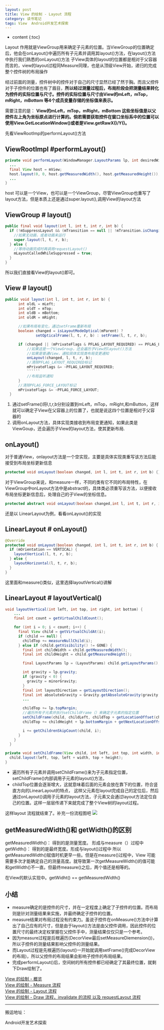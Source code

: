 ```yaml
---
layout: post
title: View 的绘制 - Layout 流程
category: 读书笔记
tags: View  Android开发艺术探索
---
```

* content
{:toc}

Layout 作用就是ViewGroup用来确定子元素的位置。当ViewGroup的位置确定后，他会在onLayout()中遍历所有子元素并调用其layout()方法，在layout()方法中执行我们熟悉的onLayout()方法
子View具体的layout的位置都是相对于父容器而言的，view的layout过程同Measure同理，也是从顶级View开始，递归的完成整个控件树的布局操作

经过前面的测量，控件树中的控件对于自己的尺寸显然已经了然于胸。而且父控件对于子控件的位置也有了眉目，**所以经过测量过程后，布局阶段会把测量结果转化为控件的实际位置与尺寸。控件的实际位置与尺寸由View的mLeft，mTop，mRight，mBottom 等4个成员变量存储的坐标值来表示。**

需要注意的是： **View的mLeft，mTop，mRight，mBottom 这些坐标值是以父控件左上角为坐标原点进行计算的。倘若需要获取控件在窗口坐标系中的位置可以使用View.GetLocationWindow()或者是View.getRawX()/Y()。**

先看ViewRootImp的performLayout()方法
## ViewRootImpl #performLayout()
```java
private void performLayout(WindowManager.LayoutParams lp, int desiredWindowWidth,int desiredWindowHeight) {
  ...
  final View host = mView;
  host.layout(0, 0, host.getMeasuredWidth(), host.getMeasuredHeight());
  ...
}
```
host 可以是一个View，也可以是一个ViewGroup，尽管ViewGroup也重写了layout方法，但是本质上还是通过super.layout(),调用View的layout方法
## ViewGroup # layout()
```java
public final void layout(int l, int t, int r, int b) {
  if (!mSuppressLayout && (mTransition == null || !mTransition.isChangingLayout())) {
    //如果无动画，或者动画未运行
    super.layout(l, t, r, b);
  } else {
    //等待动画完成时再调用requestLayout()
    mLayoutCalledWhileSuppressed = true;
  }
}
```
所以我们直接看View的layout()即可。
## View # layout()
```java
public void layout(int l, int t, int r, int b) {
      int oldL = mLeft;
      int oldT = mTop;
      int oldB = mBottom;
      int oldR = mRight;

      //如果布局有变化，通过setFrame重新布局
      boolean changed = isLayoutModeOptical(mParent) ?
              setOpticalFrame(l, t, r, b) : setFrame(l, t, r, b);

      if (changed || (mPrivateFlags & PFLAG_LAYOUT_REQUIRED) == PFLAG_LAYOUT_REQUIRED) {
          //如果这是一个ViewGroup，还会遍历子View的layout()方法
          //如果是普通View，通知具体实现类布局变更通知
          onLayout(changed, l, t, r, b);
          //清除PFLAG_LAYOUT_REQUIRED标记
          mPrivateFlags &= ~PFLAG_LAYOUT_REQUIRED;
          ``````
          //布局监听通知
      }
      //清除PFLAG_FORCE_LAYOUT标记
      mPrivateFlags &= ~PFLAG_FORCE_LAYOUT;
  }
```
1. 通过setFrame()将l,t,r,b分别设置到mLeft，mTop，mRight,和mButton，这样就可以确定子View在父容器上的位置了，也就是说这四个位置是相对于父容器的
2. 调用onLayout方法，具体实现类接收到布局变更通知，如果此类是ViewGoup，还会遍历子View的layout方法，使其更新布局.

## onLayout()
对于普通View，onlayout方法是一个空实现，主要是具体实现类重写该方法后能接受到布局坐标更新信息
```java
protected void onLayout(boolean changed, int l, int t, int r, int b) {}
```
对于ViewGroup来说，和measure一样，不同的类有它不同的布局特性，在ViewGroup中onLayout方法中是abstract的，具体类必须重写该方法，以便接收布局坐标更新信息后，处理自己的子View的坐标信息。
```java
protected abstract void onLayout(boolean changed,int l, int t, int r, int b);
```
还是以 LinearLayout为例，看看onLayout()的实现

## LinearLayout # onLayout()
```java
@Override
protected void onLayout(boolean changed, int l, int t, int r, int b) {
  if (mOrientation == VERTICAL) {
    layoutVertical(l, t, r, b);
  } else {
    layoutHorizontal(l, t, r, b);
  }
}
```
这里面和measure()类似，这里选择layoutVertical()讲解
## LinearLayout # layoutVertical()

```java
void layoutVertical(int left, int top, int right, int bottom) {
    ...
    final int count = getVirtualChildCount();

    for (int i = 0; i < count; i++) {
      final View child = getVirtualChildAt(i);
      if (child == null) {
        childTop += measureNullChild(i);
      } else if (child.getVisibility() != GONE) {
        final int childWidth = child.getMeasuredWidth();
        final int childHeight = child.getMeasuredHeight();

        final LayoutParams lp = (LayoutParams) child.getLayoutParams();

        int gravity = lp.gravity;
        if (gravity < 0) {
          gravity = minorGravity;
        }
        final int layoutDirection = getLayoutDirection();
        final int absoluteGravity = Gravity.getAbsoluteGravity(gravity, layoutDirection);
        ...

        childTop += lp.topMargin;
        //遍历所有子元素并执行setChildFrame（）来确定子元素的指定位置
        setChildFrame(child, childLeft, childTop + getLocationOffset(child), childWidth, childHeight);
        childTop += childHeight + lp.bottomMargin + getNextLocationOffset(child);

        i += getChildrenSkipCount(child, i);
      }
    }
  }

private void setChildFrame(View child, int left, int top, int width, int height) {
  child.layout(left, top, left + width, top + height);
}
```
* 遍历所有子元素并调用setChildFrame()来为子元素指定位置，setChildFrame()内部调用子元素的layout()方法，
* childTop位置会逐渐增大，这就意味着后面的元素会放在靠下的位置，符合竖直方向的LinearLayout的特点，
这样父元素在layout完成自己的定位后，然后通过onLayout()调用子元素的layout方法，子元素又会通过layout方法定位自己的位置。这样一层层传递下来就完成了整个View树的layout过程。

这样layout 流程就结束了。补充一份流程图吧
![](../../../../images/perform_layout.png)

## getMeasuredWidth()和 getWidth()的区别
getMeasuredWidth()： 得到的是测量宽度。 形成与measure（）过程中
getWidth()：  得到的是最终宽度。形成与layout()过程中
所以 getMeasuredWidth()赋值时机更早一些。但是在measure()过程中，View 可能需要多次才能确定自己的测量高度。就导致第一次getMeasureWidth()的值可能和getWidth()不一直。但最终measure()之后，两个值还是相等的。

在View的默认实现中。getWidht() == getMeasuredWidth()


## 小结
* measure确定的是控件的尺寸，并在一定程度上确定了子控件的位置。而布局则是针对测量结果来实施，并最终确定子控件的位置。
* measure结果对布局过程没有约束力。虽说子控件在onMeasure()方法中计算出了自己应有的尺寸，但是由于layout()方法是由父控件调用，因此控件的位置尺寸的最终决定权掌握在父控件手中，测量结果仅仅只是一个参考。
* 因为measure过程是后根遍历(DecorView最后setMeasureDiemension())，所以子控件的测量结果影响父控件的测量结果。
* 而Layout过程是先根遍历(layout()一开始就调用setFrame()完成DecorView的布局)，所以父控件的布局结果会影响子控件的布局结果。
* 完成performLayout()后，空间树的所有控件都已经确定了其最终位置，就剩下Draw绘制了。



[View 的绘制 - 概览](../../../../2018/06/09/view_draw_procress_performTraversals/)   
[View 的绘制 - Measure 流程](../../../../2018/06/12/view_draw_procress_measure/)   
[View 的绘制 - Layout 流程](../../../../2018/06/20/view_draw_procress_layout/)   
[View 的绘制 - Draw 流程，invalidate 的流程 以及 requestLayout 流程](../../../../2018/06/29/view_draw_procress_draw/)

---
搬运地址：    

Android开发艺术探索
